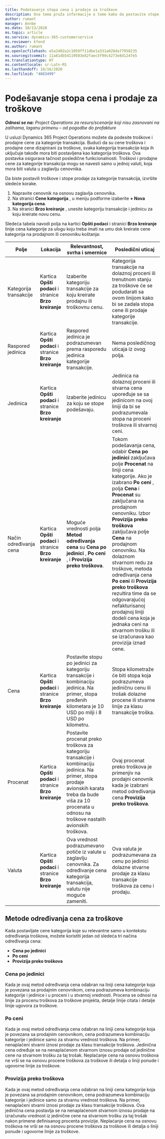 ```yaml
---
title: Podešavanje stopa cena i prodaje za troškove
description: Ova tema pruža informacije o tome kako da postavite stope cena i prodaje za kategorije transakcija i troškova.
author: rumant
manager: Annbe
ms.date: 10/13/2020
ms.topic: article
ms.service: dynamics-365-customerservice
ms.reviewer: kfend
ms.author: rumant
ms.openlocfilehash: e5a2402a2c1059ff11dbe1a331a028da77958235
ms.sourcegitcommit: 11a61db54119503e82faec5f99c4273e8d1247e5
ms.translationtype: HT
ms.contentlocale: sr-Latn-RS
ms.lasthandoff: 10/16/2020
ms.locfileid: "4083499"
---
```

# <a name="set-up-cost-and-sales-rates-for-expenses"></a>Podešavanje stopa cena i prodaje za troškove

_**Odnosi se na:** Project Operations za resurs/scenarije koji nisu zasnovani na zalihama, laganu primenu – od pogodbe do profakture_

U usluzi Dynamics 365 Project Operations možete da podesite troškove i prodajne cene za kategorije transakcija. Budući da su cene troškova i prodajne cene dizajnirani za troškove, svaka kategorija transakcije koja ih uključuje takođe mora biti postavljena kao kategorija troškova. Ova postavka osigurava tačnost posledične funkcionalnosti. Troškovi i prodajne cene za kategorije transakcija mogu se navesti samo u jednoj valuti, koja mora biti valuta u zaglavlju cenovnika.

Da biste postavili troškove i stope prodaje za kategorije transakcija, izvršite sledeće korake. 

1. Napravite cenovnik na osnovu zaglavlja cenovnika. 
2. Na stranici **Cene kategorija** , u meniju podforme izaberite **+ Nova kategorija cena**. 
3. Na stranici **Brzo kreiranje** , unesite kategoriju transakcije i jedinicu za koju kreirate novu cenu.

Sledeća tabela navodi polja na kartici **Opšti podaci** i stranici **Brzo kreiranje** linije cena kategorije za ulogu koju treba imati na umu dok kreirate cene kategorija na prodajnom ili cenovniku koštanja:

| Polje | Lokacija | Relevantnost, svrha i smernice | Posledični uticaj |
| --- | --- | --- | --- |
| Kategorija transakcije | Kartica **Opšti podaci** i stranice **Brzo kreiranje** | Izaberite kategoriju transakcije za koju kreirate prodajnu ili troškovnu cenu. | Kategorija transakcije na dolaznoj proceni ili trenutnom stanju za troškove će se podudarati sa ovom linijom kako bi se zadala stopa cene ili prodaje kategorije transakcije. |
| Raspored jedinica | Kartica **Opšti podaci** i stranice **Brzo kreiranje** | Raspored jedinica je podrazumevan prema rasporedu jedinica kategorije transakcije. | Nema posledičnog uticaja iz ovog polja. |
| Jedinica | Kartica **Opšti podaci** i stranice **Brzo kreiranje** | Izaberite jedinicu za koju se stope podešavaju. | Jedinica na dolaznoj proceni ili stvarna cena upoređuje se sa jedinicom na ovoj liniji da bi se podrazumevala stopa na proceni troškova ili stvarnoj ceni. |
| Način određivanja cena | Kartica **Opšti podaci** i stranice **Brzo kreiranje** | Moguće vrednosti polja **Metod određivanja cena** su **Cena po jedinici** , **Po ceni** , i **Provizija preko troškova**. | Tokom podešavanja cena, odabir **Cena po jedinici** zaključava polje **Procenat** na liniji cena kategorije. Ako je izabrano **Po ceni** , polja **Cena** i **Procenat** su zaključana na prodajnom cenovniku. Izbor **Provizija preko troškova** zaključava polje **Cena** na prodajnom cenovniku. Na dolaznom stvarnom redu za troškove, metoda određivanja cena **Po ceni** ili **Provizija preko troškova** rezultira time da se odgovarajućoj nefakturisanoj prodajnoj liniji dodeli cena koja je jednaka ceni na stvarnom trošku ili se izračunava kao provizija iznad cene. |
| Cena | Kartica **Opšti podaci** i stranice **Brzo kreiranje** | Postavite stopu po jedinici za kategoriju transakcije i kombinaciju jedinica. Na primer, stopa pređenih kilometara je 10 USD po milji i 8 USD po kilometru. | Stopa kilometraže će biti stopa koja podrazumeva jediničnu cenu ili trošak dolazne procene ili stvarne linije za klasu transakcije troška.|
| Procenat | Kartica **Opšti podaci** i stranice **Brzo kreiranje** | Postavite procenat preko troškova za kategoriju transakcije i kombinaciju jedinica. Na primer, stopa prodaje avionskih karata treba da bude viša za 10 procenata u odnosu na troškove nastalih avionskih troškova. | Ovaj procenat preko troškova je primenjiv na prodajni cenovnik kada je izabrani metod određivanja cena **Provizija preko troškova**. |
| Valuta | Kartica **Opšti podaci** i stranice **Brzo kreiranje** | Ova vrednost podrazumevano potiče iz valute u zaglavlju cenovnika. Za određivanje cena kategorija transakcija, valutu nije moguće zameniti. | Ova valuta je podrazumevana za cenu po jedinici dolazne stvarne prodaje za klasu transakcije troškova za cenu i prodaju. |

## <a name="pricing-methods-for-expenses"></a>Metode određivanja cena za troškove

Kada postavljate cene kategorija koje su relevantne samo u kontekstu određivanja troškova, možete koristiti jedan od sledeća tri načina određivanja cena:

- **Cena po jedinici**
- **Po ceni**
- **Provizija preko troškova**

### <a name="price-per-unit"></a>Cena po jedinici
Kada je ovaj metod određivanja cena odabran na liniji cena kategorije koja je povezana sa prodajnim cenovnikom, cena podrazumeva kombinaciju kategorije i jedinice i u proceni i u stvarnoj vrednosti. Procena se odnosi na linije za procenu troškova za troškove projekta, detalje linije citata i detalje linije ugovora za troškove.

### <a name="at-cost"></a>Po ceni
Kada je ovaj metod određivanja cena odabran na liniji cena kategorije koja je povezana sa prodajnim cenovnikom, cena podrazumeva kombinaciju kategorije i jedinice samo za stvarnu vrednost troškova. Na primer, nenaplaćeni stvarni iznosi prodaje za klasu transakcije troškova. Jedinična cena određuje se na nenaplaćenom stvarnom iznosu prodaje od jedinične cene na stvarnom trošku za taj trošak. Neplaćanje cena na osnovu troškova ne vrši se na osnovu procene troškova za troškove ili detalja o liniji ponude i ugovorne linije za troškove.

### <a name="markup-over-cost"></a>Provizija preko troškova
Kada je ovaj metod određivanja cena odabran na liniji cena kategorije koja je povezana sa prodajnim cenovnikom, cena podrazumeva kombinaciju kategorije i jedinice samo za stvarnu vrednost troškova. Na primer, nenaplaćeni stvarni iznosi prodaje za klasu transakcije troškova. Ova jedinična cena postavlja se na nenaplaćenom stvarnom iznosu prodaje na izračunatu vrednost iz jedinične cene na stvarnom trošku za taj trošak nakon primene definisanog procenta provizije. Neplaćanje cena na osnovu troškova ne vrši se na osnovu procene troškova za troškove ili detalja o liniji ponude i ugovorne linije za troškove.
